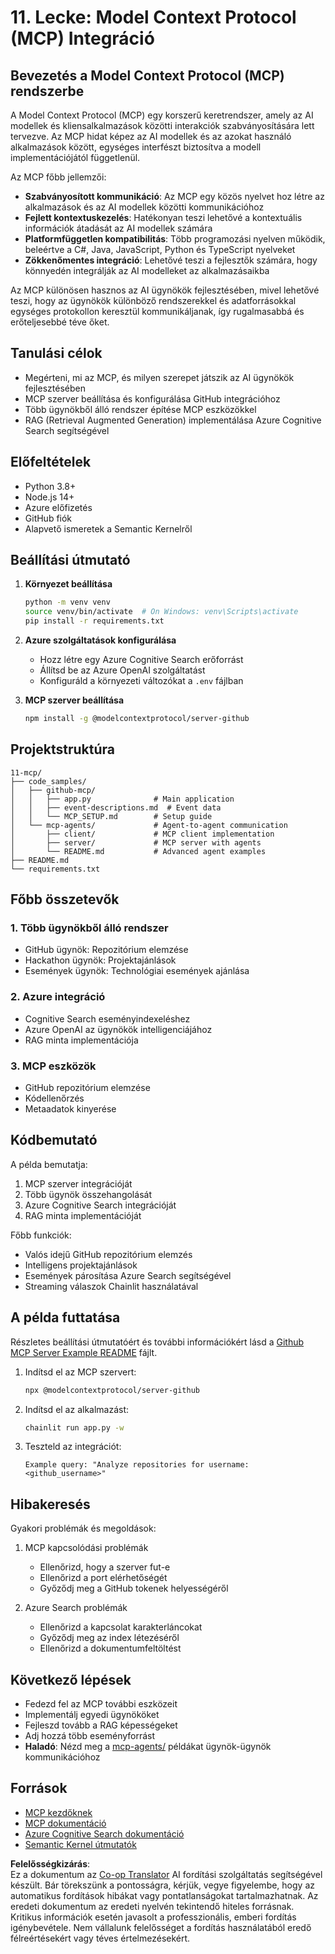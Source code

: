 <!--
CO_OP_TRANSLATOR_METADATA:
{
  "original_hash": "e255edb8423b34b4bba20263ef38f208",
  "translation_date": "2025-07-24T08:57:09+00:00",
  "source_file": "11-mcp/README.md",
  "language_code": "hu"
}
-->
# 11. Lecke: Model Context Protocol (MCP) Integráció

## Bevezetés a Model Context Protocol (MCP) rendszerbe

A Model Context Protocol (MCP) egy korszerű keretrendszer, amely az AI modellek és kliensalkalmazások közötti interakciók szabványosítására lett tervezve. Az MCP hidat képez az AI modellek és az azokat használó alkalmazások között, egységes interfészt biztosítva a modell implementációjától függetlenül.

Az MCP főbb jellemzői:

- **Szabványosított kommunikáció**: Az MCP egy közös nyelvet hoz létre az alkalmazások és az AI modellek közötti kommunikációhoz
- **Fejlett kontextuskezelés**: Hatékonyan teszi lehetővé a kontextuális információk átadását az AI modellek számára
- **Platformfüggetlen kompatibilitás**: Több programozási nyelven működik, beleértve a C#, Java, JavaScript, Python és TypeScript nyelveket
- **Zökkenőmentes integráció**: Lehetővé teszi a fejlesztők számára, hogy könnyedén integrálják az AI modelleket az alkalmazásaikba

Az MCP különösen hasznos az AI ügynökök fejlesztésében, mivel lehetővé teszi, hogy az ügynökök különböző rendszerekkel és adatforrásokkal egységes protokollon keresztül kommunikáljanak, így rugalmasabbá és erőteljesebbé téve őket.

## Tanulási célok
- Megérteni, mi az MCP, és milyen szerepet játszik az AI ügynökök fejlesztésében
- MCP szerver beállítása és konfigurálása GitHub integrációhoz
- Több ügynökből álló rendszer építése MCP eszközökkel
- RAG (Retrieval Augmented Generation) implementálása Azure Cognitive Search segítségével

## Előfeltételek
- Python 3.8+
- Node.js 14+
- Azure előfizetés
- GitHub fiók
- Alapvető ismeretek a Semantic Kernelről

## Beállítási útmutató

1. **Környezet beállítása**  
   ```bash
   python -m venv venv
   source venv/bin/activate  # On Windows: venv\Scripts\activate
   pip install -r requirements.txt
   ```

2. **Azure szolgáltatások konfigurálása**
   - Hozz létre egy Azure Cognitive Search erőforrást
   - Állítsd be az Azure OpenAI szolgáltatást
   - Konfiguráld a környezeti változókat a `.env` fájlban

3. **MCP szerver beállítása**  
   ```bash
   npm install -g @modelcontextprotocol/server-github
   ```

## Projektstruktúra

```
11-mcp/
├── code_samples/
│   ├── github-mcp/
│   │   ├── app.py              # Main application
│   │   ├── event-descriptions.md  # Event data
│   │   └── MCP_SETUP.md        # Setup guide
│   └── mcp-agents/             # Agent-to-agent communication
│       ├── client/             # MCP client implementation
│       ├── server/             # MCP server with agents
│       └── README.md           # Advanced agent examples
├── README.md
└── requirements.txt
```

## Főbb összetevők

### 1. Több ügynökből álló rendszer
- GitHub ügynök: Repozitórium elemzése
- Hackathon ügynök: Projektajánlások
- Események ügynök: Technológiai események ajánlása

### 2. Azure integráció
- Cognitive Search eseményindexeléshez
- Azure OpenAI az ügynökök intelligenciájához
- RAG minta implementációja

### 3. MCP eszközök
- GitHub repozitórium elemzése
- Kódellenőrzés
- Metaadatok kinyerése

## Kódbemutató

A példa bemutatja:
1. MCP szerver integrációját
2. Több ügynök összehangolását
3. Azure Cognitive Search integrációját
4. RAG minta implementációját

Főbb funkciók:
- Valós idejű GitHub repozitórium elemzés
- Intelligens projektajánlások
- Események párosítása Azure Search segítségével
- Streaming válaszok Chainlit használatával

## A példa futtatása

Részletes beállítási útmutatóért és további információkért lásd a [Github MCP Server Example README](./code_samples/github-mcp/README.md) fájlt.

1. Indítsd el az MCP szervert:  
   ```bash
   npx @modelcontextprotocol/server-github
   ```

2. Indítsd el az alkalmazást:  
   ```bash
   chainlit run app.py -w
   ```

3. Teszteld az integrációt:  
   ```
   Example query: "Analyze repositories for username: <github_username>"
   ```

## Hibakeresés

Gyakori problémák és megoldások:
1. MCP kapcsolódási problémák
   - Ellenőrizd, hogy a szerver fut-e
   - Ellenőrizd a port elérhetőségét
   - Győződj meg a GitHub tokenek helyességéről

2. Azure Search problémák
   - Ellenőrizd a kapcsolat karakterláncokat
   - Győződj meg az index létezéséről
   - Ellenőrizd a dokumentumfeltöltést

## Következő lépések
- Fedezd fel az MCP további eszközeit
- Implementálj egyedi ügynököket
- Fejleszd tovább a RAG képességeket
- Adj hozzá több eseményforrást
- **Haladó**: Nézd meg a [mcp-agents/](../../../11-mcp/code_samples/mcp-agents) példákat ügynök-ügynök kommunikációhoz

## Források
- [MCP kezdőknek](https://aka.ms/mcp-for-beginners)  
- [MCP dokumentáció](https://github.com/microsoft/semantic-kernel/tree/main/python/semantic-kernel/semantic_kernel/connectors/mcp)
- [Azure Cognitive Search dokumentáció](https://learn.microsoft.com/azure/search/)
- [Semantic Kernel útmutatók](https://learn.microsoft.com/semantic-kernel/)

**Felelősségkizárás**:  
Ez a dokumentum az [Co-op Translator](https://github.com/Azure/co-op-translator) AI fordítási szolgáltatás segítségével készült. Bár törekszünk a pontosságra, kérjük, vegye figyelembe, hogy az automatikus fordítások hibákat vagy pontatlanságokat tartalmazhatnak. Az eredeti dokumentum az eredeti nyelvén tekintendő hiteles forrásnak. Kritikus információk esetén javasolt a professzionális, emberi fordítás igénybevétele. Nem vállalunk felelősséget a fordítás használatából eredő félreértésekért vagy téves értelmezésekért.